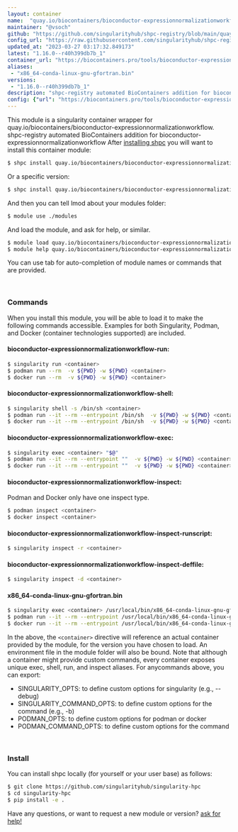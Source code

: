 ```yaml
---
layout: container
name:  "quay.io/biocontainers/bioconductor-expressionnormalizationworkflow"
maintainer: "@vsoch"
github: "https://github.com/singularityhub/shpc-registry/blob/main/quay.io/biocontainers/bioconductor-expressionnormalizationworkflow/container.yaml"
config_url: "https://raw.githubusercontent.com/singularityhub/shpc-registry/main/quay.io/biocontainers/bioconductor-expressionnormalizationworkflow/container.yaml"
updated_at: "2023-03-27 03:17:32.849173"
latest: "1.16.0--r40h399db7b_1"
container_url: "https://biocontainers.pro/tools/bioconductor-expressionnormalizationworkflow"
aliases:
 - "x86_64-conda-linux-gnu-gfortran.bin"
versions:
 - "1.16.0--r40h399db7b_1"
description: "shpc-registry automated BioContainers addition for bioconductor-expressionnormalizationworkflow"
config: {"url": "https://biocontainers.pro/tools/bioconductor-expressionnormalizationworkflow", "maintainer": "@vsoch", "description": "shpc-registry automated BioContainers addition for bioconductor-expressionnormalizationworkflow", "latest": {"1.16.0--r40h399db7b_1": "sha256:f9a38edbf268aa78578d9a19845f7637d35742bcd19d349a8028018eb292643c"}, "tags": {"1.16.0--r40h399db7b_1": "sha256:f9a38edbf268aa78578d9a19845f7637d35742bcd19d349a8028018eb292643c"}, "docker": "quay.io/biocontainers/bioconductor-expressionnormalizationworkflow", "aliases": {"x86_64-conda-linux-gnu-gfortran.bin": "/usr/local/bin/x86_64-conda-linux-gnu-gfortran.bin"}}
---
```


This module is a singularity container wrapper for quay.io/biocontainers/bioconductor-expressionnormalizationworkflow.
shpc-registry automated BioContainers addition for bioconductor-expressionnormalizationworkflow
After [installing shpc](#install) you will want to install this container module:


```bash
$ shpc install quay.io/biocontainers/bioconductor-expressionnormalizationworkflow
```

Or a specific version:

```bash
$ shpc install quay.io/biocontainers/bioconductor-expressionnormalizationworkflow:1.16.0--r40h399db7b_1
```

And then you can tell lmod about your modules folder:

```bash
$ module use ./modules
```

And load the module, and ask for help, or similar.

```bash
$ module load quay.io/biocontainers/bioconductor-expressionnormalizationworkflow/1.16.0--r40h399db7b_1
$ module help quay.io/biocontainers/bioconductor-expressionnormalizationworkflow/1.16.0--r40h399db7b_1
```

You can use tab for auto-completion of module names or commands that are provided.

<br>

### Commands

When you install this module, you will be able to load it to make the following commands accessible.
Examples for both Singularity, Podman, and Docker (container technologies supported) are included.

#### bioconductor-expressionnormalizationworkflow-run:

```bash
$ singularity run <container>
$ podman run --rm  -v ${PWD} -w ${PWD} <container>
$ docker run --rm  -v ${PWD} -w ${PWD} <container>
```

#### bioconductor-expressionnormalizationworkflow-shell:

```bash
$ singularity shell -s /bin/sh <container>
$ podman run --it --rm --entrypoint /bin/sh  -v ${PWD} -w ${PWD} <container>
$ docker run --it --rm --entrypoint /bin/sh  -v ${PWD} -w ${PWD} <container>
```

#### bioconductor-expressionnormalizationworkflow-exec:

```bash
$ singularity exec <container> "$@"
$ podman run --it --rm --entrypoint ""  -v ${PWD} -w ${PWD} <container> "$@"
$ docker run --it --rm --entrypoint ""  -v ${PWD} -w ${PWD} <container> "$@"
```

#### bioconductor-expressionnormalizationworkflow-inspect:

Podman and Docker only have one inspect type.

```bash
$ podman inspect <container>
$ docker inspect <container>
```

#### bioconductor-expressionnormalizationworkflow-inspect-runscript:

```bash
$ singularity inspect -r <container>
```

#### bioconductor-expressionnormalizationworkflow-inspect-deffile:

```bash
$ singularity inspect -d <container>
```


#### x86_64-conda-linux-gnu-gfortran.bin

```bash
$ singularity exec <container> /usr/local/bin/x86_64-conda-linux-gnu-gfortran.bin
$ podman run --it --rm --entrypoint /usr/local/bin/x86_64-conda-linux-gnu-gfortran.bin   -v ${PWD} -w ${PWD} <container> -c " $@"
$ docker run --it --rm --entrypoint /usr/local/bin/x86_64-conda-linux-gnu-gfortran.bin   -v ${PWD} -w ${PWD} <container> -c " $@"
```



In the above, the `<container>` directive will reference an actual container provided
by the module, for the version you have chosen to load. An environment file in the
module folder will also be bound. Note that although a container
might provide custom commands, every container exposes unique exec, shell, run, and
inspect aliases. For anycommands above, you can export:

 - SINGULARITY_OPTS: to define custom options for singularity (e.g., --debug)
 - SINGULARITY_COMMAND_OPTS: to define custom options for the command (e.g., -b)
 - PODMAN_OPTS: to define custom options for podman or docker
 - PODMAN_COMMAND_OPTS: to define custom options for the command

<br>

### Install

You can install shpc locally (for yourself or your user base) as follows:

```bash
$ git clone https://github.com/singularityhub/singularity-hpc
$ cd singularity-hpc
$ pip install -e .
```

Have any questions, or want to request a new module or version? [ask for help!](https://github.com/singularityhub/singularity-hpc/issues)